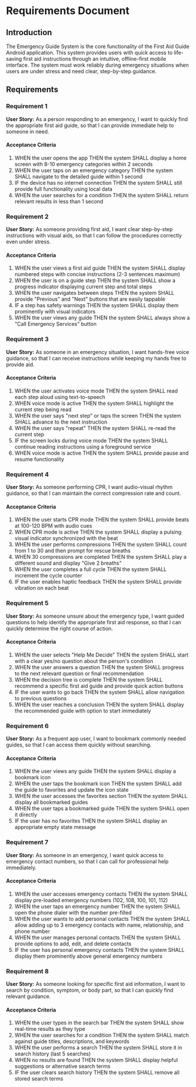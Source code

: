 # Requirements Document

## Introduction

The Emergency Guide System is the core functionality of the First Aid Guide Android application. This system provides users with quick access to life-saving first aid instructions through an intuitive, offline-first mobile interface. The system must work reliably during emergency situations when users are under stress and need clear, step-by-step guidance.

## Requirements

### Requirement 1

**User Story:** As a person responding to an emergency, I want to quickly find the appropriate first aid guide, so that I can provide immediate help to someone in need.

#### Acceptance Criteria

1. WHEN the user opens the app THEN the system SHALL display a home screen with 8-10 emergency categories within 2 seconds
2. WHEN the user taps on an emergency category THEN the system SHALL navigate to the detailed guide within 1 second
3. IF the device has no internet connection THEN the system SHALL still provide full functionality using local data
4. WHEN the user searches for a condition THEN the system SHALL return relevant results in less than 1 second

### Requirement 2

**User Story:** As someone providing first aid, I want clear step-by-step instructions with visual aids, so that I can follow the procedures correctly even under stress.

#### Acceptance Criteria

1. WHEN the user views a first aid guide THEN the system SHALL display numbered steps with concise instructions (2-3 sentences maximum)
2. WHEN the user is on a guide step THEN the system SHALL show a progress indicator displaying current step and total steps
3. WHEN the user navigates between steps THEN the system SHALL provide "Previous" and "Next" buttons that are easily tappable
4. IF a step has safety warnings THEN the system SHALL display them prominently with visual indicators
5. WHEN the user views any guide THEN the system SHALL always show a "Call Emergency Services" button

### Requirement 3

**User Story:** As someone in an emergency situation, I want hands-free voice guidance, so that I can receive instructions while keeping my hands free to provide aid.

#### Acceptance Criteria

1. WHEN the user activates voice mode THEN the system SHALL read each step aloud using text-to-speech
2. WHEN voice mode is active THEN the system SHALL highlight the current step being read
3. WHEN the user says "next step" or taps the screen THEN the system SHALL advance to the next instruction
4. WHEN the user says "repeat" THEN the system SHALL re-read the current step
5. IF the screen locks during voice mode THEN the system SHALL continue reading instructions using a foreground service
6. WHEN voice mode is active THEN the system SHALL provide pause and resume functionality

### Requirement 4

**User Story:** As someone performing CPR, I want audio-visual rhythm guidance, so that I can maintain the correct compression rate and count.

#### Acceptance Criteria

1. WHEN the user starts CPR mode THEN the system SHALL provide beats at 100-120 BPM with audio cues
2. WHEN CPR mode is active THEN the system SHALL display a pulsing visual indicator synchronized with the beat
3. WHEN the user performs compressions THEN the system SHALL count from 1 to 30 and then prompt for rescue breaths
4. WHEN 30 compressions are completed THEN the system SHALL play a different sound and display "Give 2 breaths"
5. WHEN the user completes a full cycle THEN the system SHALL increment the cycle counter
6. IF the user enables haptic feedback THEN the system SHALL provide vibration on each beat

### Requirement 5

**User Story:** As someone unsure about the emergency type, I want guided questions to help identify the appropriate first aid response, so that I can quickly determine the right course of action.

#### Acceptance Criteria

1. WHEN the user selects "Help Me Decide" THEN the system SHALL start with a clear yes/no question about the person's condition
2. WHEN the user answers a question THEN the system SHALL progress to the next relevant question or final recommendation
3. WHEN the decision tree is complete THEN the system SHALL recommend a specific first aid guide and provide quick action buttons
4. IF the user wants to go back THEN the system SHALL allow navigation to previous questions
5. WHEN the user reaches a conclusion THEN the system SHALL display the recommended guide with option to start immediately

### Requirement 6

**User Story:** As a frequent app user, I want to bookmark commonly needed guides, so that I can access them quickly without searching.

#### Acceptance Criteria

1. WHEN the user views any guide THEN the system SHALL display a bookmark icon
2. WHEN the user taps the bookmark icon THEN the system SHALL add the guide to favorites and update the icon state
3. WHEN the user accesses the favorites section THEN the system SHALL display all bookmarked guides
4. WHEN the user taps a bookmarked guide THEN the system SHALL open it directly
5. IF the user has no favorites THEN the system SHALL display an appropriate empty state message

### Requirement 7

**User Story:** As someone in an emergency, I want quick access to emergency contact numbers, so that I can call for professional help immediately.

#### Acceptance Criteria

1. WHEN the user accesses emergency contacts THEN the system SHALL display pre-loaded emergency numbers (102, 108, 100, 101, 112)
2. WHEN the user taps an emergency number THEN the system SHALL open the phone dialer with the number pre-filled
3. WHEN the user wants to add personal contacts THEN the system SHALL allow adding up to 3 emergency contacts with name, relationship, and phone number
4. WHEN the user manages personal contacts THEN the system SHALL provide options to add, edit, and delete contacts
5. IF the user has personal emergency contacts THEN the system SHALL display them prominently above general emergency numbers

### Requirement 8

**User Story:** As someone looking for specific first aid information, I want to search by condition, symptom, or body part, so that I can quickly find relevant guidance.

#### Acceptance Criteria

1. WHEN the user types in the search bar THEN the system SHALL show real-time results as they type
2. WHEN the user searches for a condition THEN the system SHALL match against guide titles, descriptions, and keywords
3. WHEN the user performs a search THEN the system SHALL store it in search history (last 5 searches)
4. WHEN no results are found THEN the system SHALL display helpful suggestions or alternative search terms
5. IF the user clears search history THEN the system SHALL remove all stored search terms